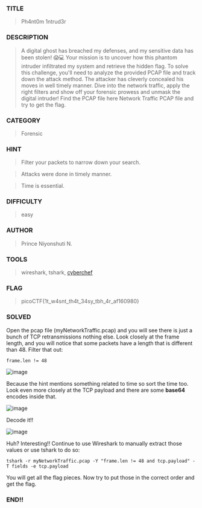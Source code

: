 ### TITLE
>Ph4nt0m 1ntrud3r
### DESCRIPTION
> A digital ghost has breached my defenses, and my sensitive data has been stolen! 😱💻 Your mission is to uncover how this phantom intruder infiltrated my system and retrieve the hidden flag.
To solve this challenge, you'll need to analyze the provided PCAP file and track down the attack method. The attacker has cleverly concealed his moves in well timely manner. Dive into the network traffic, apply the right filters and show off your forensic prowess and unmask the digital intruder!
Find the PCAP file here Network Traffic PCAP file and try to get the flag.
### CATEGORY
> Forensic
### HINT
>Filter your packets to narrow down your search.

>Attacks were done in timely manner.

>Time is essential.
### DIFFICULTY
>easy
### AUTHOR
> Prince Niyonshuti N.
### TOOLS
>wireshark, tshark, [cyberchef](https://cyberchef.org/)
### FLAG
> picoCTF{1t_w4snt_th4t_34sy_tbh_4r_af160980}
### SOLVED
Open the pcap file (myNetworkTraffic.pcap) and you will see there is just a bunch of TCP retransmissions nothing else. Look closely at the frame length, and you will notice that some packets have a length that is different than 48. Filter that out:
```
frame.len != 48
```
![image](https://github.com/user-attachments/assets/dec79aa2-8450-419b-bd50-99fe53e3fc40)

Because the hint mentions something related to time so sort the time too. Look even more closely at the TCP payload and there are some __base64__ encodes inside that.

![image](https://github.com/user-attachments/assets/c11b725f-bae8-4e33-b681-b20f3656be94)

Decode it!!

![image](https://github.com/user-attachments/assets/45bfd7db-3ad4-4662-8078-9c76cd6e4649)

Huh? Interesting!! Continue to use Wireshark to manually extract those values or use tshark to do so:
```
tshark -r myNetworkTraffic.pcap -Y "frame.len != 48 and tcp.payload" -T fields -e tcp.payload
```
You will get all the flag pieces. Now try to put those in the correct order and get the flag.

### END!!
